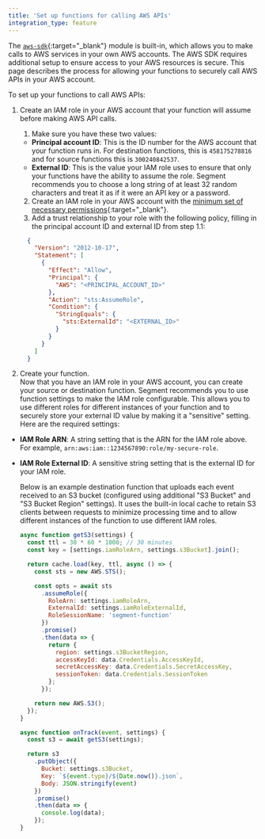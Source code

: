 ```yaml
---
title: 'Set up functions for calling AWS APIs'
integration_type: feature
---
```


The [`aws-sdk`](https://docs.aws.amazon.com/sdk-for-javascript/v3/developer-guide/welcome.html){:target="_blank"} module is built-in, which allows you to make calls to AWS services in your own AWS accounts. The AWS SDK requires additional setup to ensure access to your AWS resources is secure. This page describes the process for allowing your functions to securely call AWS APIs in your AWS account.

To set up your functions to call AWS APIs:
1. Create an IAM role in your AWS account that your function will assume before making AWS API calls.
    1. Make sure you have these two values:
      * **Principal account ID**: This is the ID number for the AWS account that your function runs in. For destination functions, this is `458175278816` and for source functions this is `300240842537`.
      * **External ID**: This is the value your IAM role uses to ensure that only your functions have the ability to assume the role. Segment recommends you to choose a long string of at least 32 random characters and treat it as if it were an API key or a password.
    2. Create an IAM role in your AWS account with the [minimum set of necessary permissions](https://docs.aws.amazon.com/IAM/latest/UserGuide/best-practices.html#grant-least-privilege){:target="_blank"}.
    3. Add a trust relationship to your role with the following policy, filling in the principal account ID and external ID from step 1.1:
      ```json
        {
          "Version": "2012-10-17",
          "Statement": [
            {
              "Effect": "Allow",
              "Principal": {
                "AWS": "<PRINCIPAL_ACCOUNT_ID>"
              },
              "Action": "sts:AssumeRole",
              "Condition": {
                "StringEquals": {
                  "sts:ExternalId": "<EXTERNAL_ID>"
                }
              }
            }
          ]
        }
      ```

2. Create your function.
  <br> Now that you have an IAM role in your AWS account, you can create your source or destination function. Segment recommends you to use function settings to make the IAM role configurable. This allows you to use different roles for different instances of your function and to securely store your external ID value by making it a "sensitive" setting. Here are the required settings:
  * **IAM Role ARN**: A string setting that is the ARN for the IAM role above. For example, `arn:aws:iam::1234567890:role/my-secure-role`.
  * **IAM Role External ID**: A sensitive string setting that is the external ID for your IAM role.

    Below is an example destination function that uploads each event received to an S3 bucket (configured using additional "S3 Bucket" and "S3 Bucket Region" settings). It uses the built-in local cache to retain S3 clients between requests to minimize processing time and to allow different instances of the function to use different IAM roles.

    ```javascript
    async function getS3(settings) {
      const ttl = 30 * 60 * 1000; // 30 minutes
      const key = [settings.iamRoleArn, settings.s3Bucket].join();

      return cache.load(key, ttl, async () => {
        const sts = new AWS.STS();

        const opts = await sts
          .assumeRole({
            RoleArn: settings.iamRoleArn,
            ExternalId: settings.iamRoleExternalId,
            RoleSessionName: 'segment-function'
          })
          .promise()
          .then(data => {
            return {
              region: settings.s3BucketRegion,
              accessKeyId: data.Credentials.AccessKeyId,
              secretAccessKey: data.Credentials.SecretAccessKey,
              sessionToken: data.Credentials.SessionToken
            };
          });

        return new AWS.S3();
      });
    }

    async function onTrack(event, settings) {
      const s3 = await getS3(settings);

      return s3
        .putObject({
          Bucket: settings.s3Bucket,
          Key: `${event.type}/${Date.now()}.json`,
          Body: JSON.stringify(event)
        })
        .promise()
        .then(data => {
          console.log(data);
        });
    }
    ```
